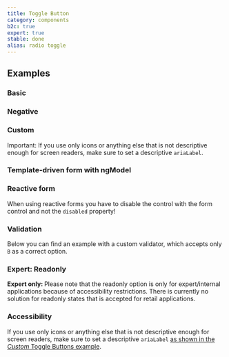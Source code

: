 ```yaml
---
title: Toggle Button
category: components
b2c: true
expert: true
stable: done
alias: radio toggle
---
```


## Examples

### Basic

<!-- example(radio-toggle) -->

### Negative

<!-- example(radio-toggle-negative) -->

### Custom

Important: If you use only icons or anything else that is not descriptive enough for screen readers, make sure to set a
descriptive `ariaLabel`.

<!-- example(radio-toggle-custom) -->

### Template-driven form with ngModel

<!-- example(radio-toggle-form) -->

### Reactive form

When using reactive forms you have to disable the control with the form control and not the `disabled` property!

<!-- example(radio-toggle-reactive) -->

### Validation

Below you can find an example with a custom validator, which accepts only `B` as a correct option.

<!-- example(radio-toggle-validation) -->

### Expert: Readonly

<div class="docs-deprecation-warning">
<strong>Expert only: </strong>
  Please note that the readonly option is only for expert/internal applications because of accessibility restrictions. There is currently no solution for readonly states that is accepted for retail applications.
</div>

 <!-- example(radio-toggle-readonly) -->

### Accessibility

If you use only icons or anything else that is not descriptive enough for screen readers, make sure to set a descriptive
`ariaLabel` <a href="documentation/radio-toggle/overview#custom">as shown in the _Custom_ Toggle Buttons example</a>. 